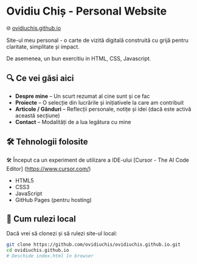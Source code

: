 # Ovidiu Chiș - Personal Website

🌐 [ovidiuchis.github.io](https://ovidiuchis.github.io/)

Site-ul meu personal - o carte de vizită digitală construită cu grijă pentru claritate, simplitate și impact. 

De asemenea, un bun exercitiu in HTML, CSS, Javascript.

## 🔍 Ce vei găsi aici

- **Despre mine** – Un scurt rezumat al cine sunt și ce fac
- **Proiecte** – O selecție din lucrările și inițiativele la care am contribuit
- **Articole / Gânduri** – Reflecții personale, notițe și idei (dacă este activă această secțiune)
- **Contact** – Modalități de a lua legătura cu mine

## 🛠 Tehnologii folosite

🛠️ Început ca un experiment de utilizare a IDE-ului [Cursor - The AI Code Editor] (https://www.cursor.com/)

- HTML5
- CSS3
- JavaScript
- GitHub Pages (pentru hosting)

## 🚀 Cum rulezi local

Dacă vrei să clonezi și să rulezi site-ul local:

```bash
git clone https://github.com/ovidiuchis/ovidiuchis.github.io.git
cd ovidiuchis.github.io
# Deschide index.html în browser
